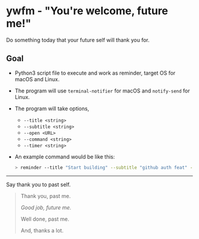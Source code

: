 # ywfm - "You're welcome, future me!"

Do something today that your future self will thank you for. 

## Goal
- Python3 script file to execute and work as reminder, target OS for macOS and Linux.
- The program will use `terminal-notifier` for macOS and `notify-send` for Linux.
- The program will take options,
    - `--title <string>`
    - `--subtitle <string>`
    - `--open <URL>`
    - `--command <string>`
    - `--timer <string>`

- An example command would be like this:
    ```bash
    > reminder --title "Start building" --subtitle "github auth feat" --open "https://github.com/" --command 'echo hello' --timer 1h10m15s
    ```

---

Say thank you to past self. 

> Thank you, past me.
> 
> *Good job, future me.*
> 
> Well done, past me.
>
> And, thanks a lot.
